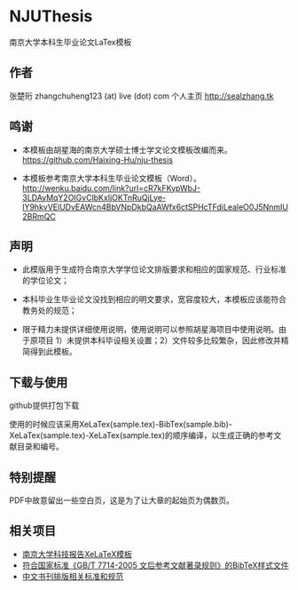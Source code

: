 # NJUThesis

南京大学本科生毕业论文LaTex模板

## 作者

张楚珩 zhangchuheng123 (at) live (dot) com
个人主页 http://sealzhang.tk

## 鸣谢

* 本模板由胡星海的南京大学硕士博士学文论文模板改编而来。
https://github.com/Haixing-Hu/nju-thesis

* 本模板参考南京大学本科生毕业论文模板（Word）。
http://wenku.baidu.com/link?url=cR7kFKypWbJ-3LDAyMqY2OIGvClbKxIjOKTnRuQjLye-lY9hkvVElUDvEAWcn4BbVNpDkbQaAWfx6ctSPHcTFdiLealeO0J5NnmIU2BRmQC

## 声明

* 此模版用于生成符合南京大学学位论文排版要求和相应的国家规范、行业标准的学位论文；

* 本科毕业生毕业论文没找到相应的明文要求，宽容度较大，本模板应该能符合教务处的规范；

* 限于精力未提供详细使用说明，使用说明可以参照胡星海项目中使用说明。由于原项目 1）未提供本科毕设相关设置；2）文件较多比较繁杂，因此修改并精简得到此模板。 

## 下载与使用

github提供打包下载

使用的时候应该采用XeLaTex(sample.tex)-BibTex(sample.bib)-XeLaTex(sample.tex)-XeLaTex(sample.tex)的顺序编译，以生成正确的参考文献目录和编号。

## 特别提醒

PDF中故意留出一些空白页，这是为了让大章的起始页为偶数页。

## 相关项目

* [南京大学科技报告XeLaTeX模板][nju-report]
* [符合国家标准《GB/T 7714-2005 文后参考文献著录规则》的BibTeX样式文件][gbt7714-2005-bst]
* [中文书刊排版相关标准和规范][typesetting-standard]

[nju-report]: https://github.com/Haixing-Hu/nju-report
[gbt7714-2005-bst]: https://github.com/Haixing-Hu/GBT7714-2005-BibTeX-Style
[typesetting-standard]: https://github.com/Haixing-Hu/typesetting-standard

